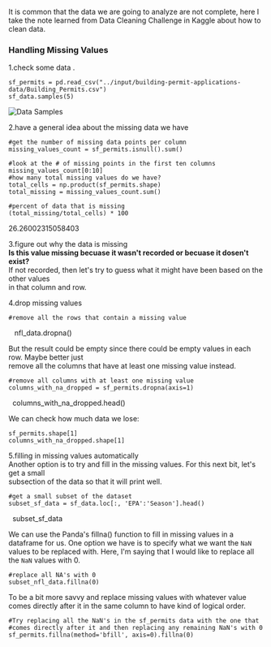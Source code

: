It is common that the data we are going to analyze are not complete, here I take the note learned from Data Cleaning Challenge in Kaggle about how to clean data.    
### Handling Missing Values  

1.check some data . 

    sf_permits = pd.read_csv("../input/building-permit-applications-data/Building_Permits.csv")
    sf_data.samples(5)  
    
![Data Samples](https://i.imgur.com/Y9dRpwo.png) 

2.have a general idea about the missing data we have 

    #get the number of missing data points per column
    missing_values_count = sf_permits.isnull().sum()

    #look at the # of missing points in the first ten columns
    missing_values_count[0:10] 
    #how many total missing values do we have?
    total_cells = np.product(sf_permits.shape)
    total_missing = missing_values_count.sum()

    #percent of data that is missing
    (total_missing/total_cells) * 100  
    
 26.26002315058403 
 
3.figure out why the data is missing  
**Is this value missing becuase it wasn't recorded or becuase it dosen't exist?**   
If not recorded, then let's try to guess what it might have been based on the other values   
in that column and row.  

4.drop missing values  

    #remove all the rows that contain a missing value
    nfl_data.dropna() 
    
 But the result could be empty since there could be empty values in each row. Maybe better just  
 remove all the columns that have at least one missing value instead.  
 
    #remove all columns with at least one missing value
    columns_with_na_dropped = sf_permits.dropna(axis=1)
    columns_with_na_dropped.head() 
    
 We can check how much data we lose:    
 
    sf_permits.shape[1]  
    columns_with_na_dropped.shape[1] 
    
5.filling in missing values automatically  
Another option is to try and fill in the missing values. For this next bit, let's get a small  
subsection of the data so that it will print well.  

    #get a small subset of the dataset
    subset_sf_data = sf_data.loc[:, 'EPA':'Season'].head()
    subset_sf_data 
    
We can use the Panda's fillna() function to fill in missing values in a dataframe for us. One option we have is to specify what we want the `NaN` values to be replaced with. Here, I'm saying that I would like to replace all the `NaN` values with 0.  

    #replace all NA's with 0
    subset_nfl_data.fillna(0) 
    
To be a bit more savvy and replace missing values with whatever value comes directly after it in the same column to have kind of logical order.   

    #Try replacing all the NaN's in the sf_permits data with the one that
    #comes directly after it and then replacing any remaining NaN's with 0
    sf_permits.fillna(method='bfill', axis=0).fillna(0)

